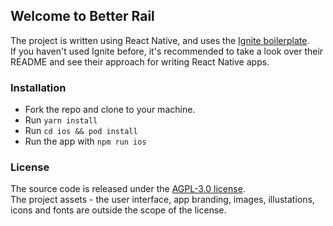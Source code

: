 ## Welcome to Better Rail

The project is written using React Native, and uses the [Ignite boilerplate](https://github.com/infinitered/ignite/).  
If you haven't used Ignite before, it's recommended to take a look over their README and see their approach for writing React Native apps.

### Installation

- Fork the repo and clone to your machine.
- Run `yarn install`
- Run `cd ios && pod install`
- Run the app with `npm run ios`

### License

The source code is released under the [AGPL-3.0 license](https://github.com/act-1/native/blob/main/LICENSE).  
The project assets - the user interface, app branding, images, illustations, icons and fonts are outside the scope of the license.
